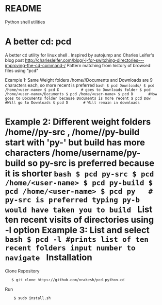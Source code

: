 # README #

Python shell utilities

A better cd: pcd
================

A better cd utility for linux shell . Inspired by autojump and Charles Leifer's  blog post
	http://charlesleifer.com/blog/-j-for-switching-directories---improving-the-cd-command-/
Pattern matching from history of browsed files using "pcd"

Example 1: Same Weight folders /home/<user-name>/Documents and Downloads are 9 characters each, so more recent is preferred
       ```bash
       $ pcd Downloads/
       $ pcd /home/<user-name>
       $ pcd D          # goes to Downloads folder
       $ pcd /home/<user-name>/Documents
       $ pcd /home/<user-name>
       $ pcd D       #Now goes to Documents folder because Documents is more recent
       $ pcd Dow     #Will go to Downloads
       $ pcd D       # Will remain in downloads
       ```

Example 2: Different weight folders /home/<user-name>/py-src , /home/<user-name>/py-build start with 'py-' but build has more characters /home/username/py-build so py-src is preferred because it is shorter
    ```bash
    $ pcd py-src
    $ pcd /home/<user-name>
    $ pcd py-build
    $ pcd /home/<user-name>
    $ pcd py   # py-src is preferred typing py-b would have taken you to build
    ```
List ten recent visits of directories using -l option
Example 3: List and select
      ```bash
      $ pcd -l #prints list of ten recent folders input number to navigate
      ```
Installation
============
Clone Repository
```bash 
   $ git clone https://github.com/vrakesh/pcd-python-cd
```
Run
```bash
    $ sudo install.sh
```
        
